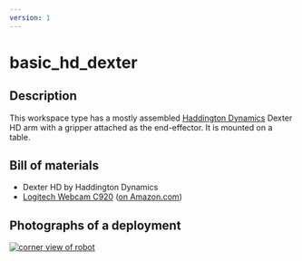 ```yaml
---
version: 1
---
```


# basic_hd_dexter

## Description

This workspace type has a mostly assembled [Haddington Dynamics](https://web.archive.org/web/20210205160743/https://www.hdrobotic.com/)
Dexter HD arm with a gripper attached as the end-effector.
It is mounted on a table.


## Bill of materials

* Dexter HD by Haddington Dynamics
* [Logitech Webcam C920](https://www.logitech.com/en-us/product/hd-pro-webcam-c920) ([on Amazon.com](https://www.amazon.com/gp/product/B006JH8T3S/))


## Photographs of a deployment

[![corner view of robot](figures/480px-basic_hd_dexter_cornerview.jpg)](figures/basic_hd_dexter_cornerview.jpg)
